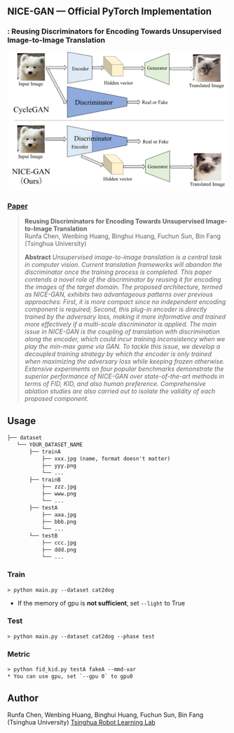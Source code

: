 ## NICE-GAN &mdash; Official PyTorch Implementation
### : Reusing Discriminators for Encoding Towards Unsupervised Image-to-Image Translation

<div align="center">
  <img src="./figure/title_figure.png">
</div>


### [Paper](https://arxiv.org/abs/2003.00273) 

> **Reusing Discriminators for Encoding Towards Unsupervised Image-to-Image Translation**<br>
> Runfa Chen, Wenbing Huang, Binghui Huang, Fuchun Sun, Bin Fang (Tsinghua University)
>
> **Abstract** *Unsupervised image-to-image translation is a central task in computer vision. Current translation frameworks will abandon the discriminator once the training process is completed. This paper contends a novel role of the discriminator by reusing it for encoding the images of the target domain. The proposed architecture, termed as NICE-GAN, exhibits two advantageous patterns over previous approaches: First, it is more compact since no independent encoding component is required; Second, this plug-in encoder is directly trained by the adversary loss, making it more informative and trained more effectively if a multi-scale discriminator is applied. The main issue in NICE-GAN is the coupling of translation with discrimination along the encoder, which could incur training inconsistency when we play the min-max game via GAN. To tackle this issue, we develop a decoupled training strategy by which the encoder is only trained when maximizing the adversary loss while keeping frozen otherwise. Extensive experiments on four popular benchmarks demonstrate the superior performance of NICE-GAN over state-of-the-art methods in terms of FID, KID, and also human preference. Comprehensive ablation studies are also carried out to isolate the validity of each proposed component.*

## Usage
```
├── dataset
   └── YOUR_DATASET_NAME
       ├── trainA
           ├── xxx.jpg (name, format doesn't matter)
           ├── yyy.png
           └── ...
       ├── trainB
           ├── zzz.jpg
           ├── www.png
           └── ...
       ├── testA
           ├── aaa.jpg 
           ├── bbb.png
           └── ...
       └── testB
           ├── ccc.jpg 
           ├── ddd.png
           └── ...
```
### Train
```
> python main.py --dataset cat2dog
```
* If the memory of gpu is **not sufficient**, set `--light` to True

### Test
```
> python main.py --dataset cat2dog --phase test
```

### Metric
```
> python fid_kid.py testA fakeA --mmd-var 
* You can use gpu, set `--gpu 0` to gpu0
```

## Author
Runfa Chen, Wenbing Huang, Binghui Huang, Fuchun Sun, Bin Fang (Tsinghua University)
[Tsinghua Robot Learning Lab](https://github.com/tsinghua-rll)
